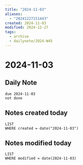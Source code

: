 ```yaml
---
title: "2024-11-03"
aliases:
  - "20241227151443"
created: 2024-11-03
modified: 2024-12-27
tags:
  - archive
  - dailynote/2024-W45
---
```

# 2024-11-03
## Daily Note
```tasks
due 2024-11-03
not done
```
## Notes created today
```dataview
LIST
WHERE created = date("2024-11-03")
```
## Notes modified today
```dataview
LIST
WHERE modified = date(2024-11-03)
```
